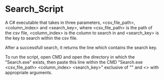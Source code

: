 # Search_Script

A C# executable that takes in three parameters, <csv_file_path>, <column_index> and <search_key>, where <csv_file_path> is the path of the csv file, <column_index> is the column to search in and <search_key> is the key to search within the csv file.

After a successfull search, it returns the line which contains the search key.

To run the script, open CMD and open the directory in which the "Search.exe" exists, then paste this line within the CMD 
"Search.exe <csv_file_path> <column_index> <search_key>" exclusive of "" and <> with appropriate arguments.
